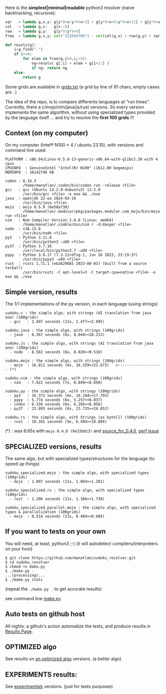 Here is the **simplest|minimal|readable** python3 resolver (naive backtracking, recursive):

```python
sqr   = lambda g,x,y: g[y*9+x:y*9+x+3] + g[y*9+x+9:y*9+x+12] + g[y*9+x+18:y*9+x+21]
col   = lambda g,x:   g[x::9]
row   = lambda g,y:   g[y*9:y*9+9]
free  = lambda g,x,y: set("123456789") - set(col(g,x) + row(g,y) + sqr(g,(x//3)*3,(y//3)*3))

def resolv(g):
    i=g.find(".")
    if i>=0:
        for elem in free(g,i%9,i//9):
            ng=resolv( g[:i] + elem + g[i+1:] )
            if ng: return ng
    else:
        return g
```


Some grids are available in [grids.txt](grids.txt)  (a grid by line of 81 chars, empty cases are `.`)

The idea of the repo, is to compare differents languages at "run times". Currently, there a c/mojo/nim/java/js/rust versions. So every version implements the same algorithm, without using specialized types provided by the language itself ... and try to resolve the **first 100 grids** !!!

## Context (on my computer)

On my computer (Intel® N100 × 4 / ubuntu 23.10), with versions and command line used:
```
PLATFORM : x86_64/Linux-6.5.0-13-generic-x86_64-with-glibc2.38 with 4 cpus
CPUINFO  : GenuineIntel "Intel(R) N100" (1612.80 bogomips)
MEMINFO  : 16142748 kB

codon : 0.16.3
        /home/manatlan/.codon/bin/codon run -release <file>
gcc   : gcc (Ubuntu 13.2.0-4ubuntu3) 13.2.0
        /usr/bin/gcc <file> -o exe && ./exe
java  : openjdk 22-ea 2024-03-19
        /usr/bin/java <file>
mojo  : mojo 0.5.0 (6e50a738)
        /home/manatlan/.modular/pkg/packages.modular.com_mojo/bin/mojo run <file>
nim   : Nim Compiler Version 2.0.0 [Linux: amd64]
        /home/manatlan/.nimble/bin/nim r -d:danger <file>
node  : v18.13.0
        /usr/bin/node <file>
py3   : Python 3.11.6
        /usr/bin/python3 -uOO <file>
py37  : Python 3.7.16
        /usr/local/bin/python3.7 -uOO <file>
pypy  : Python 3.9.17 (7.3.12+dfsg-1, Jun 16 2023, 23:19:37)
        /usr/bin/pypy3 -uOO <file>
rust  : rustc 1.71.1 (eb26296b5 2023-08-03) (built from a source tarball)
        /usr/bin/rustc -C opt-level=3 -C target-cpu=native <file> -o exe && ./exe
```


## Simple version, results

The 1/1 implementations of the py version, in each language (using strings)

``` 
sudoku.c : the simple algo, with strings (AI translation from java one) (100grids)
  - gcc   : 2.497 seconds (12x, 2.477><2.905)

sudoku.java : the simple algo, with strings (100grids)
  - java  : 8.367 seconds (6x, 8.044><10.213)

sudoku.js : the simple algo, with strings (AI translation from java one) (100grids)
  - node  : 8.582 seconds (6x, 8.020><9.510)

sudoku.mojo : the simple algo, with strings (100grids)
  - mojo  : 16.811 seconds (6x, 16.329><21.673)   <-------------------- (*)

sudoku.nim : the simple algo, with strings (100grids)
  - nim   : 7.022 seconds (7x, 6.849><8.650)

sudoku.py : the simple algo, with strings (100grids)
  - py3   : 16.372 seconds (6x, 16.104><17.793)
  - pypy  : 5.774 seconds (6x, 5.257><6.037)
  - codon : 6.339 seconds (6x, 6.205><6.956)
  - py37  : 23.893 seconds (6x, 23.735><24.852)

sudoku.rs : the simple algo, with Strings (as byte[]) (100grids)
  - rust  : 10.101 seconds (9x, 6.494><10.894)
```

(*) : was 6.65s with `mojo 0.4.0 (9e33b013)` and [source_for_0.4.0](https://github.com/manatlan/sudoku_resolver/blob/mojo_0.4.0/sudoku.mojo), [perf issue](https://github.com/modularml/mojo/issues/1216)

## SPECIALIZED versions, results

The same algo, but with specialized types/structures for the language (to speed up things)

```
sudoku_specialized.mojo : the simple algo, with specialized types (100grids)
  - mojo  : 1.097 seconds (11x, 1.064><1.201)

sudoku_specialized.rs : the simple algo, with specialized types (100grids)
  - rust  : 1.206 seconds (11x, 1.166><1.738)

sudoku_specialized_parallel.mojo : the simple algo, with specialized types & parallelization (100grids)
  - mojo  : 0.514 seconds (11x, 0.484><0.689)

```

## If you want to tests on your own

You will need, at least, python3 ;-) (it will autodetect compilers/interpreters on your host)
```
$ git clone https://github.com/manatlan/sudoku_resolver.git
$ cd sudoku_resolver
$ chmod +x make.py
$ ./make.py .
...(processing)...
$ ./make.py stats
```
(repeat the `./make.py .` to get accurate results)

see command line [make.py](make.md)

## Auto tests on github host

All nights: a github's action automatize the tests, and produce results in [Results Page](RESULTS.md).

## OPTIMIZED algo

See results on [an optimized algo](optimized) versions. (a better algo)

## EXPERIMENTS results:

See [experimentals](experiments) versions. (just for tests purposes)

